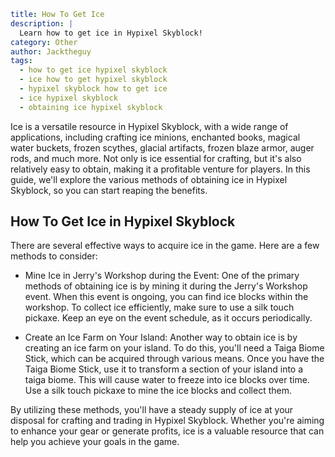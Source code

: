 ```yaml {metadata}
title: How To Get Ice
description: |
  Learn how to get ice in Hypixel Skyblock!
category: Other
author: Jacktheguy
tags:
  - how to get ice hypixel skyblock
  - ice how to get hypixel skyblock
  - hypixel skyblock how to get ice
  - ice hypixel skyblock
  - obtaining ice hypixel skyblock
```

Ice is a versatile resource in Hypixel Skyblock, with a wide range of applications, including crafting ice minions, enchanted books, magical water buckets, frozen scythes, glacial artifacts, frozen blaze armor, auger rods, and much more. Not only is ice essential for crafting, but it's also relatively easy to obtain, making it a profitable venture for players. In this guide, we'll explore the various methods of obtaining ice in Hypixel Skyblock, so you can start reaping the benefits.

## How To Get Ice in Hypixel Skyblock

There are several effective ways to acquire ice in the game. Here are a few methods to consider:

- Mine Ice in Jerry's Workshop during the Event: One of the primary methods of obtaining ice is by mining it during the Jerry's Workshop event. When this event is ongoing, you can find ice blocks within the workshop. To collect ice efficiently, make sure to use a silk touch pickaxe. Keep an eye on the event schedule, as it occurs periodically.

- Create an Ice Farm on Your Island: Another way to obtain ice is by creating an ice farm on your island. To do this, you'll need a Taiga Biome Stick, which can be acquired through various means. Once you have the Taiga Biome Stick, use it to transform a section of your island into a taiga biome. This will cause water to freeze into ice blocks over time. Use a silk touch pickaxe to mine the ice blocks and collect them.

By utilizing these methods, you'll have a steady supply of ice at your disposal for crafting and trading in Hypixel Skyblock. Whether you're aiming to enhance your gear or generate profits, ice is a valuable resource that can help you achieve your goals in the game.
